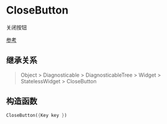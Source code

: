 # CloseButton

关闭按钮

[参考](https://api.flutter.dev/flutter/material/CloseButton-class.html)

## 继承关系

> Object > Diagnosticable > DiagnosticableTree > Widget > StatelessWidget > CloseButton

## 构造函数

```dart
CloseButton({Key key })
```

